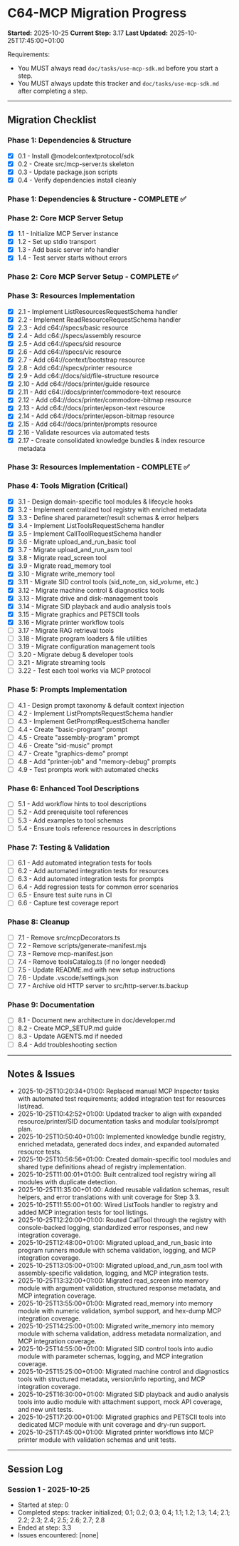 # C64-MCP Migration Progress

**Started:** 2025-10-25
**Current Step:** 3.17
**Last Updated:** 2025-10-25T17:45:00+01:00

Requirements:

- You MUST always read `doc/tasks/use-mcp-sdk.md` before you start a step.
- You MUST always update this tracker and `doc/tasks/use-mcp-sdk.md` after completing a step.

---

## Migration Checklist

### Phase 1: Dependencies & Structure

- [x] 0.1 - Install @modelcontextprotocol/sdk
- [x] 0.2 - Create src/mcp-server.ts skeleton
- [x] 0.3 - Update package.json scripts
- [x] 0.4 - Verify dependencies install cleanly

### Phase 1: Dependencies & Structure - COMPLETE ✅

### Phase 2: Core MCP Server Setup

- [x] 1.1 - Initialize MCP Server instance
- [x] 1.2 - Set up stdio transport
- [x] 1.3 - Add basic server info handler
- [x] 1.4 - Test server starts without errors

### Phase 2: Core MCP Server Setup - COMPLETE ✅

### Phase 3: Resources Implementation

- [x] 2.1 - Implement ListResourcesRequestSchema handler
- [x] 2.2 - Implement ReadResourceRequestSchema handler
- [x] 2.3 - Add c64://specs/basic resource
- [x] 2.4 - Add c64://specs/assembly resource
- [x] 2.5 - Add c64://specs/sid resource
- [x] 2.6 - Add c64://specs/vic resource
- [x] 2.7 - Add c64://context/bootstrap resource
- [x] 2.8 - Add c64://specs/printer resource
- [x] 2.9 - Add c64://docs/sid/file-structure resource
- [x] 2.10 - Add c64://docs/printer/guide resource
- [x] 2.11 - Add c64://docs/printer/commodore-text resource
- [x] 2.12 - Add c64://docs/printer/commodore-bitmap resource
- [x] 2.13 - Add c64://docs/printer/epson-text resource
- [x] 2.14 - Add c64://docs/printer/epson-bitmap resource
- [x] 2.15 - Add c64://docs/printer/prompts resource
- [x] 2.16 - Validate resources via automated tests
- [x] 2.17 - Create consolidated knowledge bundles & index resource metadata

### Phase 3: Resources Implementation - COMPLETE ✅

### Phase 4: Tools Migration (Critical)

- [x] 3.1 - Design domain-specific tool modules & lifecycle hooks
- [x] 3.2 - Implement centralized tool registry with enriched metadata
- [x] 3.3 - Define shared parameter/result schemas & error helpers
- [x] 3.4 - Implement ListToolsRequestSchema handler
- [x] 3.5 - Implement CallToolRequestSchema handler
- [x] 3.6 - Migrate upload_and_run_basic tool
- [x] 3.7 - Migrate upload_and_run_asm tool
- [x] 3.8 - Migrate read_screen tool
- [x] 3.9 - Migrate read_memory tool
- [x] 3.10 - Migrate write_memory tool
- [x] 3.11 - Migrate SID control tools (sid_note_on, sid_volume, etc.)
- [x] 3.12 - Migrate machine control & diagnostics tools
- [x] 3.13 - Migrate drive and disk-management tools
- [x] 3.14 - Migrate SID playback and audio analysis tools
- [x] 3.15 - Migrate graphics and PETSCII tools
- [x] 3.16 - Migrate printer workflow tools
- [ ] 3.17 - Migrate RAG retrieval tools
- [ ] 3.18 - Migrate program loaders & file utilities
- [ ] 3.19 - Migrate configuration management tools
- [ ] 3.20 - Migrate debug & developer tools
- [ ] 3.21 - Migrate streaming tools
- [ ] 3.22 - Test each tool works via MCP protocol

### Phase 5: Prompts Implementation

- [ ] 4.1 - Design prompt taxonomy & default context injection
- [ ] 4.2 - Implement ListPromptsRequestSchema handler
- [ ] 4.3 - Implement GetPromptRequestSchema handler
- [ ] 4.4 - Create "basic-program" prompt
- [ ] 4.5 - Create "assembly-program" prompt
- [ ] 4.6 - Create "sid-music" prompt
- [ ] 4.7 - Create "graphics-demo" prompt
- [ ] 4.8 - Add "printer-job" and "memory-debug" prompts
- [ ] 4.9 - Test prompts work with automated checks

### Phase 6: Enhanced Tool Descriptions

- [ ] 5.1 - Add workflow hints to tool descriptions
- [ ] 5.2 - Add prerequisite tool references
- [ ] 5.3 - Add examples to tool schemas
- [ ] 5.4 - Ensure tools reference resources in descriptions

### Phase 7: Testing & Validation

- [ ] 6.1 - Add automated integration tests for tools
- [ ] 6.2 - Add automated integration tests for resources
- [ ] 6.3 - Add automated integration tests for prompts
- [ ] 6.4 - Add regression tests for common error scenarios
- [ ] 6.5 - Ensure test suite runs in CI
- [ ] 6.6 - Capture test coverage report

### Phase 8: Cleanup

- [ ] 7.1 - Remove src/mcpDecorators.ts
- [ ] 7.2 - Remove scripts/generate-manifest.mjs
- [ ] 7.3 - Remove mcp-manifest.json
- [ ] 7.4 - Remove toolsCatalog.ts (if no longer needed)
- [ ] 7.5 - Update README.md with new setup instructions
- [ ] 7.6 - Update .vscode/settings.json
- [ ] 7.7 - Archive old HTTP server to src/http-server.ts.backup

### Phase 9: Documentation

- [ ] 8.1 - Document new architecture in doc/developer.md
- [ ] 8.2 - Create MCP_SETUP.md guide
- [ ] 8.3 - Update AGENTS.md if needed
- [ ] 8.4 - Add troubleshooting section

---

## Notes & Issues

- 2025-10-25T10:20:34+01:00: Replaced manual MCP Inspector tasks with automated test requirements; added integration test for resources list/read.
- 2025-10-25T10:42:52+01:00: Updated tracker to align with expanded resource/printer/SID documentation tasks and modular tools/prompt plan.
- 2025-10-25T10:50:40+01:00: Implemented knowledge bundle registry, enriched metadata, generated docs index, and expanded automated resource tests.
- 2025-10-25T10:56:56+01:00: Created domain-specific tool modules and shared type definitions ahead of registry implementation.
- 2025-10-25T11:00:01+01:00: Built centralized tool registry wiring all modules with duplicate detection.
- 2025-10-25T11:35:00+01:00: Added reusable validation schemas, result helpers, and error translations with unit coverage for Step 3.3.
- 2025-10-25T11:55:00+01:00: Wired ListTools handler to registry and added MCP integration tests for tool listings.
- 2025-10-25T12:20:00+01:00: Routed CallTool through the registry with console-backed logging, standardized error responses, and new integration coverage.
- 2025-10-25T12:48:00+01:00: Migrated upload_and_run_basic into program runners module with schema validation, logging, and MCP integration coverage.
- 2025-10-25T13:05:00+01:00: Migrated upload_and_run_asm tool with assembly-specific validation, logging, and MCP integration tests.
- 2025-10-25T13:32:00+01:00: Migrated read_screen into memory module with argument validation, structured response metadata, and MCP integration coverage.
- 2025-10-25T13:55:00+01:00: Migrated read_memory into memory module with numeric validation, symbol support, and hex-dump MCP integration coverage.
- 2025-10-25T14:25:00+01:00: Migrated write_memory into memory module with schema validation, address metadata normalization, and MCP integration coverage.
- 2025-10-25T14:55:00+01:00: Migrated SID control tools into audio module with parameter schemas, logging, and MCP integration coverage.
- 2025-10-25T15:25:00+01:00: Migrated machine control and diagnostics tools with structured metadata, version/info reporting, and MCP integration coverage.
- 2025-10-25T16:30:00+01:00: Migrated SID playback and audio analysis tools into audio module with attachment support, mock API coverage, and new unit tests.
- 2025-10-25T17:20:00+01:00: Migrated graphics and PETSCII tools into dedicated MCP module with unit coverage and dry-run support.
- 2025-10-25T17:45:00+01:00: Migrated printer workflows into MCP printer module with validation schemas and unit tests.

---

## Session Log

### Session 1 - 2025-10-25

- Started at step: 0
- Completed steps: tracker initialized; 0.1; 0.2; 0.3; 0.4; 1.1; 1.2; 1.3; 1.4; 2.1; 2.2; 2.3; 2.4; 2.5; 2.6; 2.7; 2.8
- Ended at step: 3.3
- Issues encountered: [none]
